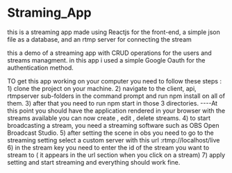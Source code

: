 # Straming_App
this is a streaming app made using Reactjs for the front-end, a simple json file as a database, and an rtmp server for connecting the stream

this a demo of a streaming app with CRUD operations for the users and streams managment.
in this app i used a simple Google Oauth for the authentication method.

TO get this app working on your computer you need to follow these steps : 
    1) clone the project on your machine.
    2) navigate to the client, api, rtmpserver sub-folders in the command prompt and run npm install on all of them.
    3) after that you need to run npm start in those 3 directories.
    ----At this point you should have the application rendered in your browser with the streams available you can now create , edit ,             delete streams.
    4) to start broadcasting a stream, you need a streaming software such as OBS Open Broadcast Studio.
    5) after setting the scene in obs you need to go to the streaming setting select a custom server with this url :rtmp://localhost/live
    6) in the stream key you need to enter the id of the stream you want to stream to ( it appears in the url section when you click on a     stream)
    7) apply setting and start streaming and everything should work fine.

